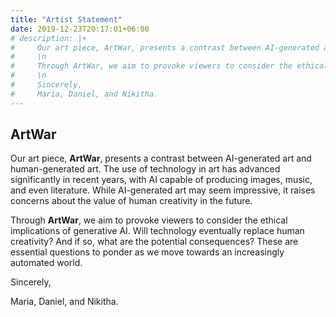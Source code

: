 ```yaml
---
title: "Artist Statement"
date: 2019-12-23T20:17:01+06:00
# description: |+
#     Our art piece, ArtWar, presents a contrast between AI-generated art and human-generated art. The use of technology in art has advanced significantly in recent years, with AI capable of producing images, music, and even literature. While AI-generated art may seem impressive, it raises concerns about the value of human creativity in the future.
#     \n
#     Through ArtWar, we aim to provoke viewers to consider the ethical implications of generative AI. Will technology eventually replace human creativity? And if so, what are the potential consequences? These are essential questions to ponder as we move towards an increasingly automated world.
#     \n
#     Sincerely,
#     Maria, Daniel, and Nikitha.
---
```



## ArtWar

Our art piece, **ArtWar**, presents a contrast between AI-generated art and human-generated art. The use of technology in art has advanced significantly in recent years, with AI capable of producing images, music, and even literature. While AI-generated art may seem impressive, it raises concerns about the value of human creativity in the future.

Through **ArtWar**, we aim to provoke viewers to consider the ethical implications of generative AI. Will technology eventually replace human creativity? And if so, what are the potential consequences? These are essential questions to ponder as we move towards an increasingly automated world.

Sincerely, 

Maria, Daniel, and Nikitha.